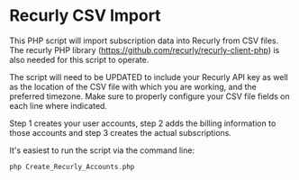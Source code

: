 Recurly CSV Import
==================

This PHP script will import subscription data into Recurly from CSV files.  The recurly PHP library (https://github.com/recurly/recurly-client-php) is also needed for this script to operate.

The script will need to be UPDATED to include your Recurly API key as well as the location of the CSV file with which you are working, and the preferred timezone.  Make sure to properly configure your CSV file fields on each line where indicated. 

Step 1 creates your user accounts, step 2 adds the billing information to those accounts and step 3 creates the actual subscriptions.

It's easiest to run the script via the command line:

```php
php Create_Recurly_Accounts.php
```